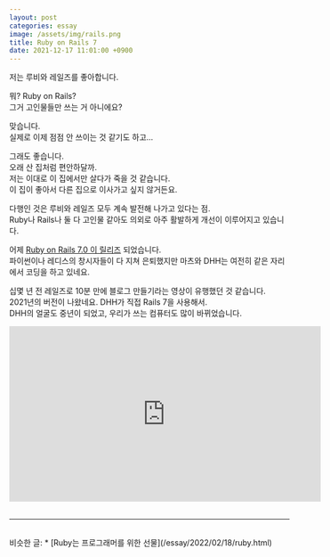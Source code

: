 ```yaml
---
layout: post
categories: essay
image: /assets/img/rails.png
title: Ruby on Rails 7
date: 2021-12-17 11:01:00 +0900
---
```


저는 루비와 레일즈를 좋아합니다.

뭐? Ruby on Rails?  
그거 고인물들만 쓰는 거 아니에요?

맞습니다.  
실제로 이제 점점 안 쓰이는 것 같기도 하고...

그래도 좋습니다.  
오래 산 집처럼 편안하달까.  
저는 이대로 이 집에서만 살다가 죽을 것 같습니다.  
이 집이 좋아서 다른 집으로 이사가고 싶지 않거든요.

다행인 것은 루비와 레일즈 모두 계속 발전해 나가고 있다는 점.  
Ruby나 Rails나 둘 다 고인물 같아도 의외로 아주 활발하게 개선이 이루어지고 있습니다.

어제 [Ruby on Rails 7.0 이 릴리즈](https://rubyonrails.org/2021/12/15/Rails-7-fulfilling-a-vision) 되었습니다.  
파이썬이나 레디스의 창시자들이 다 지쳐 은퇴했지만 마츠와 DHH는 여전히 같은 자리에서 코딩을 하고 있네요.

십몇 년 전 레일즈로 10분 만에 블로그 만들기라는 영상이 유행했던 것 같습니다.  
2021년의 버전이 나왔네요. DHH가 직접 Rails 7을 사용해서.  
DHH의 얼굴도 중년이 되었고, 우리가 쓰는 컴퓨터도 많이 바뀌었습니다.

<iframe width="560" height="315" src="https://www.youtube.com/embed/mpWFrUwAN88" title="YouTube video player" frameborder="0" allow="accelerometer; autoplay; clipboard-write; encrypted-media; gyroscope; picture-in-picture" allowfullscreen></iframe>
<br>
<br>

---

<br>
비슷한 글:
* [Ruby는 프로그래머를 위한 선물](/essay/2022/02/18/ruby.html)